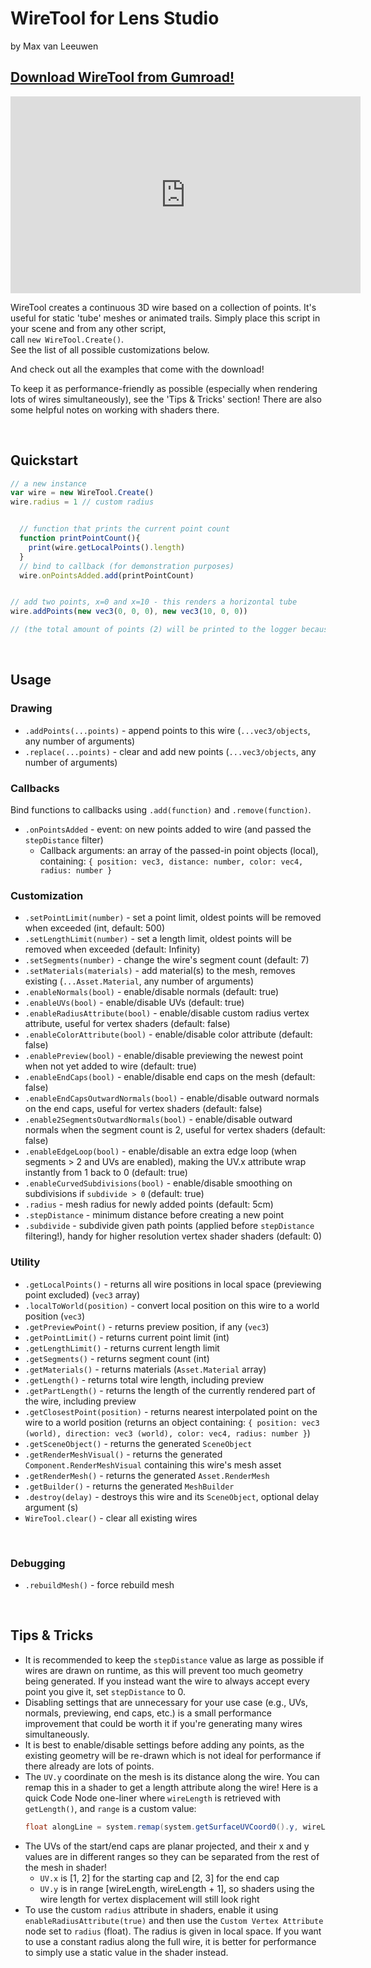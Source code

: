 # WireTool for Lens Studio
by Max van Leeuwen


## [Download WireTool from Gumroad!](https://maxvanleeuwen.gumroad.com/l/wiretool)  

<iframe width="560" height="315" src="https://www.youtube.com/embed/k_39vDHRVzs?si=GIwvPDf0kO6t1WHD&amp;" title="YouTube video player" frameborder="0" allow="accelerometer; autoplay; clipboard-write; encrypted-media; gyroscope; picture-in-picture; web-share" referrerpolicy="strict-origin-when-cross-origin" allowfullscreen="allowfullscreen"></iframe>

<br>

WireTool creates a continuous 3D wire based on a collection of points. It's useful for static 'tube' meshes or animated trails. Simply place this script in your scene and from any other script,<br>call `new WireTool.Create()`.<br>See the list of all possible customizations below.

And check out all the examples that come with the download!

To keep it as performance-friendly as possible (especially when rendering lots of wires simultaneously), see the 'Tips & Tricks' section! There are also some helpful notes on working with shaders there.

<br>

## Quickstart

```javascript
// a new instance
var wire = new WireTool.Create()
wire.radius = 1 // custom radius


  // function that prints the current point count
  function printPointCount(){
    print(wire.getLocalPoints().length)
  }
  // bind to callback (for demonstration purposes)
  wire.onPointsAdded.add(printPointCount)


// add two points, x=0 and x=10 - this renders a horizontal tube
wire.addPoints(new vec3(0, 0, 0), new vec3(10, 0, 0))

// (the total amount of points (2) will be printed to the logger because of the callback)
```

<br>

## Usage

### Drawing

- `.addPoints(...points)` - append points to this wire (`...vec3/objects`, any number of arguments)
- `.replace(...points)` - clear and add new points (`...vec3/objects`, any number of arguments)

### Callbacks

Bind functions to callbacks using `.add(function)` and `.remove(function)`.

- `.onPointsAdded` - event: on new points added to wire (and passed the `stepDistance` filter)
  - Callback arguments: an array of the passed-in point objects (local), containing: `{ position: vec3, distance: number, color: vec4, radius: number }`

### Customization

- `.setPointLimit(number)` - set a point limit, oldest points will be removed when exceeded (int, default: 500)
- `.setLengthLimit(number)` - set a length limit, oldest points will be removed when exceeded (default: Infinity)
- `.setSegments(number)` - change the wire's segment count (default: 7)
- `.setMaterials(materials)` - add material(s) to the mesh, removes existing (`...Asset.Material`, any number of arguments)
- `.enableNormals(bool)` - enable/disable normals (default: true)
- `.enableUVs(bool)` - enable/disable UVs (default: true)
- `.enableRadiusAttribute(bool)` - enable/disable custom radius vertex attribute, useful for vertex shaders (default: false)
- `.enableColorAttribute(bool)` - enable/disable color attribute (default: false)
- `.enablePreview(bool)` - enable/disable previewing the newest point when not yet added to wire (default: true)
- `.enableEndCaps(bool)` - enable/disable end caps on the mesh (default: false)
- `.enableEndCapsOutwardNormals(bool)` - enable/disable outward normals on the end caps, useful for vertex shaders (default: false)
- `.enable2SegmentsOutwardNormals(bool)` - enable/disable outward normals when the segment count is 2, useful for vertex shaders (default: false)
- `.enableEdgeLoop(bool)` - enable/disable an extra edge loop (when segments > 2 and UVs are enabled), making the UV.x attribute wrap instantly from 1 back to 0 (default: true)
- `.enableCurvedSubdivisions(bool)` - enable/disable smoothing on subdivisions if `subdivide > 0` (default: true)
- `.radius` - mesh radius for newly added points (default: 5cm)
- `.stepDistance` - minimum distance before creating a new point
- `.subdivide` - subdivide given path points (applied before `stepDistance` filtering!), handy for higher resolution vertex shader shaders (default: 0)

### Utility

- `.getLocalPoints()` - returns all wire positions in local space (previewing point excluded) (`vec3` array)
- `.localToWorld(position)` - convert local position on this wire to a world position (`vec3`)
- `.getPreviewPoint()` - returns preview position, if any (`vec3`)
- `.getPointLimit()` - returns current point limit (int)
- `.getLengthLimit()` - returns current length limit
- `.getSegments()` - returns segment count (int)
- `.getMaterials()` - returns materials (`Asset.Material` array)
- `.getLength()` - returns total wire length, including preview
- `.getPartLength()` - returns the length of the currently rendered part of the wire, including preview
- `.getClosestPoint(position)` - returns nearest interpolated point on the wire to a world position (returns an object containing: `{ position: vec3 (world), direction: vec3 (world), color: vec4, radius: number }`)
- `.getSceneObject()` - returns the generated `SceneObject`
- `.getRenderMeshVisual()` - returns the generated `Component.RenderMeshVisual` containing this wire's mesh asset
- `.getRenderMesh()` - returns the generated `Asset.RenderMesh`
- `.getBuilder()` - returns the generated `MeshBuilder`
- `.destroy(delay)` - destroys this wire and its `SceneObject`, optional delay argument (s)
- `WireTool.clear()` - clear all existing wires

<br>

### Debugging

- `.rebuildMesh()` - force rebuild mesh

<br>

## Tips & Tricks

- It is recommended to keep the `stepDistance` value as large as possible if wires are drawn on runtime, as this will prevent too much geometry being generated. If you instead want the wire to always accept every point you give it, set `stepDistance` to 0.
- Disabling settings that are unnecessary for your use case (e.g., UVs, normals, previewing, end caps, etc.) is a small performance improvement that could be worth it if you're generating many wires simultaneously.
- It is best to enable/disable settings before adding any points, as the existing geometry will be re-drawn which is not ideal for performance if there already are lots of points.
- The `UV.y` coordinate on the mesh is its distance along the wire. You can remap this in a shader to get a length attribute along the wire! Here is a quick Code Node one-liner where `wireLength` is retrieved with `getLength()`, and `range` is a custom value:
  ```glsl
  float alongLine = system.remap(system.getSurfaceUVCoord0().y, wireLength, wireLength - range, 0., 1.);
  ```
- The UVs of the start/end caps are planar projected, and their x and y values are in different ranges so they can be separated from the rest of the mesh in shader!
  - `UV.x` is [1, 2] for the starting cap and [2, 3] for the end cap
  - `UV.y` is in range [wireLength, wireLength + 1], so shaders using the wire length for vertex displacement will still look right
- To use the custom `radius` attribute in shaders, enable it using `enableRadiusAttribute(true)` and then use the `Custom Vertex Attribute` node set to `radius` (float). The radius is given in local space. If you want to use a constant radius along the full wire, it is better for performance to simply use a static value in the shader instead.
